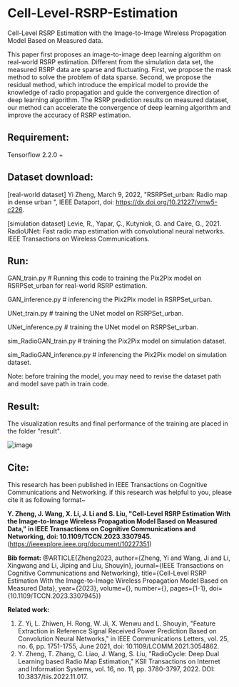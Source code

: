 # Cell-Level-RSRP-Estimation
Cell-Level RSRP Estimation with the Image-to-Image Wireless Propagation Model  Based on Measured data.  

This paper first proposes an image-to-image deep learning algorithm on real-world RSRP estimation. Different from the simulation data set, the measured RSRP data are sparse and fluctuating. First, we propose the mask method to solve the problem of data sparse. Second, we propose the residual method, which introduce the empirical model to provide the knowledge of radio propagation and guide the convergence direction of deep learning algorithm. The RSRP prediction results on measured dataset, our method can accelerate the convergence of deep learning algorithm and improve the accuracy of RSRP estimation.


## Requirement:
  
  Tensorflow 2.2.0 +

## Dataset download:
  
  [real-world dataset] Yi Zheng, March 9, 2022, "RSRPSet_urban: Radio map in dense urban ", IEEE Dataport, doi: https://dx.doi.org/10.21227/vmw5-c226.
  
  [simulation dataset] Levie, R., Yapar, Ç., Kutyniok, G. and Caire, G., 2021. RadioUNet: Fast radio map estimation with convolutional neural networks. IEEE Transactions on Wireless Communications.  
  
## Run:
    
  GAN_train.py                 # Running this code to training the Pix2Pix model on RSRPSet_urban for real-world RSRP estimation.
  
  GAN_inference.py             # inferencing the Pix2Pix model in RSRPSet_urban.
  
  UNet_train.py                # training the UNet model on RSRPSet_urban.
  
  UNet_inference.py            # training the UNet model on RSRPSet_urban.
  
  
  sim_RadioGAN_train.py        # training the Pix2Pix model on simulation dataset.
  
  sim_RadioGAN_inference.py    # inferencing the Pix2Pix model on simulation dataset.
  
  Note: before training the model, you may need to revise the dataset path and model save path in train code.
  
## Result:

  The visualization results and final performance of the training are placed in the folder "result".


![image](https://user-images.githubusercontent.com/22888185/162599726-fcd8acfc-5fc8-490a-b64f-55665cae8c40.png)

## Cite:
  This research has been published in IEEE Transactions on Cognitive Communications and Networking. if this research was helpful to you, please cite it as following format~
  
  **Y. Zheng, J. Wang, X. Li, J. Li and S. Liu, "Cell-Level RSRP Estimation With the Image-to-Image Wireless Propagation Model Based on Measured Data," in IEEE Transactions on Cognitive Communications and Networking, doi: 10.1109/TCCN.2023.3307945.**
  (https://ieeexplore.ieee.org/document/10227351)
  
  **Bib format:**
  @ARTICLE{Zheng2023,
  author={Zheng, Yi and Wang, Ji and Li, Xingwang and Li, Jiping and Liu, Shouyin},
  journal={IEEE Transactions on Cognitive Communications and Networking}, 
  title={Cell-Level RSRP Estimation With the Image-to-Image Wireless Propagation Model Based on Measured Data}, 
  year={2023},
  volume={},
  number={},
  pages={1-1},
  doi={10.1109/TCCN.2023.3307945}}

  **Related work:**
  1. Z. Yi, L. Zhiwen, H. Rong, W. Ji, X. Wenwu and L. Shouyin, "Feature Extraction in Reference Signal Received Power Prediction Based on Convolution Neural Networks," in IEEE Communications Letters, vol. 25, no. 6, pp. 1751-1755, June 2021, doi: 10.1109/LCOMM.2021.3054862.
  2. Y. Zheng, T. Zhang, C. Liao, J. Wang, S. Liu, "RadioCycle: Deep Dual Learning based Radio Map Estimation," KSII Transactions on Internet and Information Systems, vol. 16, no. 11, pp. 3780-3797, 2022. DOI: 10.3837/tiis.2022.11.017.

